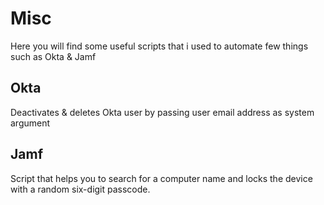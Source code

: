 # Misc

Here you will find some useful scripts that i used to automate few things such as Okta & Jamf

## Okta

Deactivates & deletes Okta user by passing user email address as system argument

## Jamf

Script that helps you to search for a computer name and locks the device with a random six-digit passcode.
